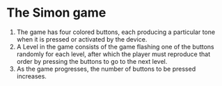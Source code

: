 <h1>The Simon game</h1>
<ol>
  <li>The game has four colored buttons, each producing a particular tone when it is pressed or activated by the device. </li>
  <li>A Level in the game consists of the game flashing one of the buttons randomly for each level, after which the player must reproduce that order by pressing the buttons to go to the next level. </li>
  <li>As the game progresses, the number of buttons to be pressed increases.</li>
</ol>
